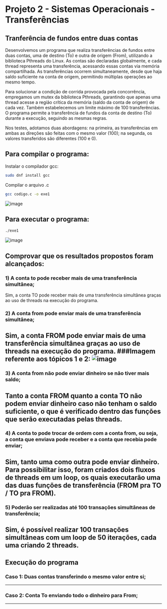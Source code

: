# Projeto 2 - Sistemas Operacionais - Transferências
## Tranferência de fundos entre duas contas

Desenvolvemos um programa que realiza transferências de fundos entre duas contas, uma de destino (To) e outra de origem (From), utilizando a biblioteca Pthreads do Linux. As contas são declaradas globalmente, e cada thread representa uma transferência, acessando essas contas via memória compartilhada. As transferências ocorrem simultaneamente, desde que haja saldo suficiente na conta de origem, permitindo múltiplas operações ao mesmo tempo.

Para solucionar a condição de corrida provocada pela concorrência, empregamos um mutex da biblioteca Pthreads, garantindo que apenas uma thread acesse a região crítica da memória (saldo da conta de origem) de cada vez. Também estabelecemos um limite máximo de 100 transferências. O programa permite a transferência de fundos da conta de destino (To) durante a execução, seguindo as mesmas regras.

Nos testes, adotamos duas abordagens: na primeira, as transferências em ambas as direções são feitas com o mesmo valor (100); na segunda, os valores transferidos são diferentes (100 e 0).


## Para compilar o programa: 
Instalar o compilador gcc:
```bash
sudo dnf install gcc
```
Compilar o arquivo .c
```bash
gcc codigo.c -o exe1
```
![image](https://github.com/MaracujaDoMack/Sistemas-Operacionais-04G/assets/162309148/158c74a3-0073-4879-b3ce-f1909090f5dd)


## Para executar o programa:
```bash
./exe1
```
![image](https://github.com/MaracujaDoMack/Sistemas-Operacionais-04G/assets/162309148/f0d10691-9a76-42e4-8663-b96bad6dbec3)


## Comprovar que os resultados propostos foram alcançados:

### 1) A conta to pode receber mais de uma transferência simultânea;
Sim, a conta TO pode receber mais de uma transferência simultânea graças ao uso de threads na execução do programa. 
### 2) A conta from pode enviar mais de uma transferência simultânea;
Sim, a conta FROM pode enviar mais de uma transferência simultânea graças ao uso de threads na execução do programa.
###Imagem referente aos tópicos 1 e 2:
![image](https://github.com/MaracujaDoMack/Sistemas-Operacionais-04G/assets/162309148/30e7e56a-7203-42c3-a840-2016b1be39a8)
---------------------
### 3) A conta from não pode enviar dinheiro se não tiver mais saldo;
Tanto a conta FROM quanto a conta TO não podem enviar dinheiro caso não tenham o saldo suficiente, o que é verificado dentro das funções que serão executadas pelas threads.
-------------------
### 4) A conta to pode trocar de ordem com a conta from, ou seja, a conta que enviava pode receber e a conta que recebia pode enviar;
Sim, tanto uma como outra pode enviar dinheiro. Para possibilitar isso, foram criados dois fluxos de threads em um loop, os quais executarão uma das duas funções de transferência (FROM pra TO / TO pra FROM).
------------------
### 5) Poderão ser realizadas até 100 transações simultâneas de transferência;
Sim, é possível realizar 100 transações simultâneas com um loop de 50 iterações, cada uma criando 2 threads.
----------------
## Execução do programa
### Caso 1: Duas contas transferindo o mesmo valor entre si;
------------
### Caso 2: Conta To enviando todo o dinheiro para From;
------------------------

